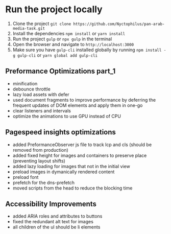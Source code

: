 # Run the project locally

1. Clone the project `git clone https://github.com/Nyctophilus/pan-arab-media-task.git`
2. Install the dependencies `npm install` or `yarn install`
3. Run the project `gulp` or `npx gulp` in the terminal
4. Open the browser and navigate to `http://localhost:3000`
5. Make sure you have `gulp-cli` installed globally by running `npm install -g gulp-cli` or `yarn global add gulp-cli`


## Preformance Optimizations part_1
- minification
- debounce throttle
- lazy load assets with defer
- used document fragments to improve performance by deferring the frequent updates of DOM elements and apply them in one-go 
- clear listeners and intervals
- optimize the animations to use GPU instead of CPU

## Pagespeed insights optimizations 
- added PreformanceObserver js file to track lcp and cls (should be removed from production)
- added fixed height for images and containers to preserve place (preventing layout shifts)
- added lazy loading for images that not in the initial view
- preload images in dymanically rendered content
- preload font
- prefetch for the dns-prefetch
- moved scripts from the head to reduce the blocking time

## Accessibility Improvements
- added ARIA roles and attributes to buttons
- fixed the redundant alt text for images
- all children of the ul should be li elements